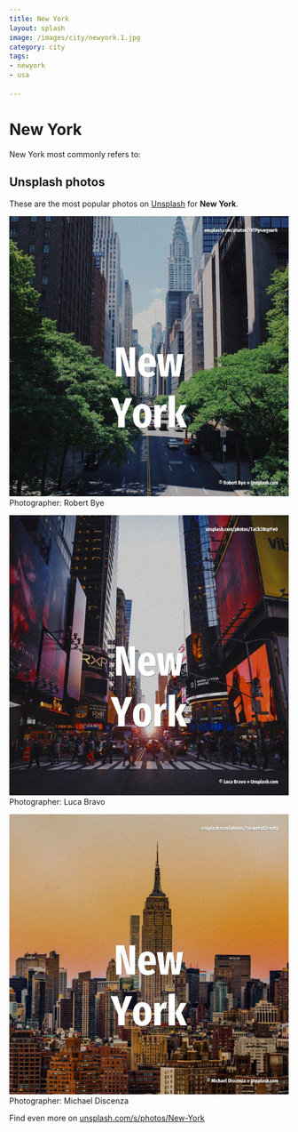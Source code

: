 ```yaml
---
title: New York
layout: splash
image: /images/city/newyork.1.jpg
category: city
tags:
- newyork
- usa

---
```

# New York

New York most commonly refers to:    

 
## Unsplash photos
These are the most popular photos on [Unsplash](https://unsplash.com) for **New York**.
 
![New York](/images/city/newyork.1.jpg)
Photographer:  Robert Bye
 
![New York](/images/city/newyork.2.jpg)
Photographer:  Luca Bravo
 
![New York](/images/city/newyork.3.jpg)
Photographer:  Michael Discenza
 
Find even more on [unsplash.com/s/photos/New-York](https://unsplash.com/s/photos/New-York)
 
